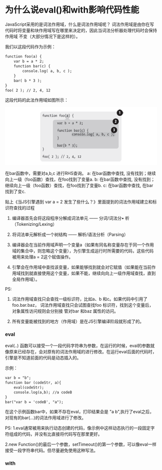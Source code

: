 # 为什么说eval()和with影响代码性能

JavaScript采用的是词法作用域，什么是词法作用域呢？
词法作用域是由你在写代码时将变量和块作用域写在哪里来决定的，因此当词法分析器处理代码时会保持作用域
不变（大部分情况下是这样的）。

我们以这段代码作为示例：


```
function foo(a) {
    var b = a * 2;
    function bar(c) {
        console.log( a, b, c );
    }
    bar( b * 3 );
}
foo( 2 ); // 2, 4, 12
```
这段代码的此法作用域如图所示：

![词法作用域示例图](./scope.png)

在bar函数中，需要对a,b,c 进行RHS查询。
a: 在bar函数中查找, 没有找到；继续向上一级（foo函数）查找，在foo找到了变量a.
b: 在bar函数中查找, 没有找到；继续向上一级（foo函数）查找，在foo找到了变量b.
c: 在bar函数中查找, 在bar找到了变c.

贴上《当JS引擎遇到 var a = 2 发生了些什么？》里面提到的词法作用域建立和标识符查找的过程

1. 编译器首先会将这段程序分解成词法单元 —— 分词/词法分• 析（Tokenizing/Lexing）

2. 将词法单元解析成一个树结构 —— 解析/语法分析（Parsing）

3. 编译器会在当前作用域声明一个变量a（如果有同名称变量存在于同一个作用域的集合中，则忽略这个变量），为引擎生成运行时所需要的代码，这些代码被用来处理a = 2这个赋值操作。

4. 引擎会在作用域中查找该变量，如果能够找到就会对它赋值（如果能在当前作用域找到就直接使用这个变量，如果不能，继续向向上一级作用域查找，直到全局作用域）。



PS:
1. 词法作用域查找只会查找一级标识符，比如a、b 和c。如果代码中引用了foo.bar.baz，
词法作用域查找只会试图查找foo 标识符，找到这个变量后，对象属性访问规则会分别接
管对bar 和baz 属性的访问。


2. 所有变量能被找到的地方（作用域）是在JS引擎编译阶段就形成了的。

### eval
eval(..) 函数可以接受一个一段代码字符串为参数，在运行的时候，eval的参数就像原来已经存在，会对原有的词法作用域的进行修改。在运行eval后面的代码时，引擎是不知道前面的代码是动态插入的。

示例：


```
var b = "b";
function bar (codeStr, a){
    eval(codeStr);
    console.log(a,b); //a codeB
}
bar("var b = 'codeB', "a");
```
在这个示例函数bar中，如果不存在eval，打印结果会是 "a b",执行了eval之后，对现有的bar(...)的词法作用域进行了修改。

PS:
1.eval通常被用来执行动态创建的代码，像示例中这样动态执行的一段固定字符组成的代码，并没有比直接将代码写在那里更好。

2.new Function()的最后一个参数，setTimeout()的第一个参数，可以像eval一样接受一段字符串代码。但尽量避免使用这种写法。

### with


